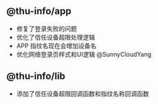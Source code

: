 ## @thu-info/app
- 修复了登录失败的问题
- 优化了信任设备超限处理逻辑
- APP 指纹名现在会增加设备名
- 优化网络登录页样式和UI逻辑 @SunnyCloudYang

## @thu-info/lib
- 添加了信任设备超限回调函数和指纹名称回调函数
